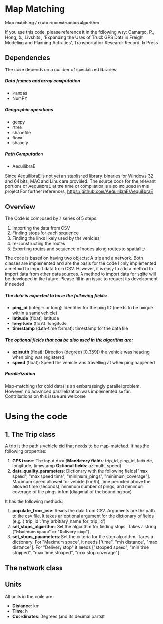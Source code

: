 # Map Matching
Map matching / route reconstruction algorithm

If you use this code, please reference it in the following way:
Camargo, P., Hong, S., Livshits., 'Expanding the Uses of Truck GPS Data in Freight Modeling and Planning Activities', Transportation Research Record, In Press

## Dependencies
The code depends on a number of specialized libraries

##### Data frames and array computation
* Pandas
* NumPY

##### Geographic operations
* geopy
* rtree
* shapefile
* fiona
* shapely

##### Path Computation
* AequilibraE

Since AequilibraE is not yet an stablished library, binaries for Windows 32 and 64 bits, MAC and Linux are provided.
The source code for the relevant portions of AequilibraE at the time of compilation is also included in this project
For further references, https://github.com/AequilibraE/AequilibraE
 

## Overview

The Code is composed by a series of 5 steps:

1. Importing the data from CSV
2. Finding stops for each sequence
3. Finding the links likely used by the vehicles
4. re-constructing the routes
5. Exporting routes and sequence of nodes along routes to spatialite

The code is based on having two objects: A trip and a network. Both classes are implemented and are the basis for the code
I only implemented a method to import data from CSV. However, it is easy to add a method to import data from other data sources. A method to import data for sqlite will be developed in the future. Please fill in an issue to request its development if needed



##### The data is expected to have the following fields:
 
* **ping_id** (integer or long): Identifier for the ping ID (needs to be unique within a same vehicle)
* **latitude** (float): latitude
* **longitude** (float): longitude
* **timestamp** (data-time format): timestamp for the data file


##### The optional fields that can be also used in the algorithm are:
* **azimuth** (float): Direction (degrees [0,359]) the vehicle was heading when ping was registered
* **speed** (float): Speed the vehicle was travelling at when ping happened

##### Parallelization

Map-matching (for cold data) is an embarassingly parallel problem. However, no advanced parallelization was implemented so far. Contributions on this issue are welcome

# Using the code

## 1. The Trip class
  A trip is the path a vehicle did that needs to be map-matched.
  It has the following properties:
  1. **GPS trace**: The input data (**Mandatory fields**: trip_id, ping_id, latitude, longitude, timestamp **Optional fields**: azimuth, speed)
  2. **data_quality_parameters**: Dictionary with the following fields["max speed", "max speed time", "minimum_pings", "minimum_coverage"]. Maximum speed allowed for vehicle (km/h), time permited above the allowed time (seconds), minimum number of pings, and minimum coverage of the pings in km (diagonal of the bounding box)


  It has the following methods:
  1. **populate_from_csv**: Reads the data from CSV. Arguments are the path to the csv file. It takes an optional argument for the dictionary of fields (e.g. {'trip_id': 'my_arbitrary_name_for_trip_id')
  2. **set_stops_algorithm**: Set the algorithm for finding stops. Takes a string ("Maximum space" or "Delivery stop")
  3. **set_stops_parameters**: Set the criteria for the stop algorithm. Takes a dictionary. For "Maximum space", it needs ["time", "min distance", "max distance"]. For "Delivery stop" it needs ["stopped speed", "min time stopped", "max time stopped", "max stop coverage"]
  
  
## The network class



## Units 
 All units in the code are:
 * **Distance**: km
 * **Time**: h
 * **Coordinates**: Degrees (and its decimal parts)t  
  